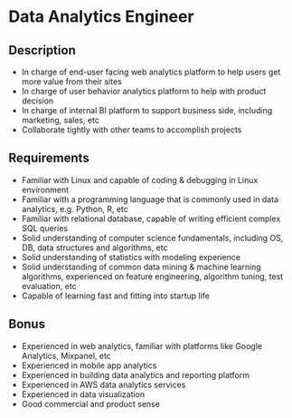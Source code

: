 # Data Analytics Engineer

## Description

- In charge of end-user facing web analytics platform to help users get more value from their sites
- In charge of user behavior analytics platform to help with product decision
- In charge of internal BI platform to support business side, including marketing, sales, etc
- Collaborate tightly with other teams to accomplish projects

## Requirements

- Familiar with Linux and capable of coding & debugging in Linux environment
- Familiar with a programming language that is commonly used in data analytics, e.g. Python, R, etc
- Familiar with relational database, capable of writing efficient complex SQL queries
- Solid understanding of computer science fundamentals, including OS, DB, data structures and algorithms, etc
- Solid understanding of statistics with modeling experience
- Solid understanding of common data mining & machine learning algorithms, experienced on feature engineering, algorithm tuning, test evaluation, etc
- Capable of learning fast and fitting into startup life

## Bonus

- Experienced in web analytics, familiar with platforms like Google Analytics, Mixpanel, etc
- Experienced in mobile app analytics
- Experienced in building data analytics and reporting platform
- Experienced in AWS data analytics services
- Experienced in data visualization
- Good commercial and product sense
